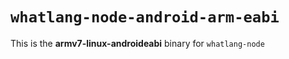 # `whatlang-node-android-arm-eabi`

This is the **armv7-linux-androideabi** binary for `whatlang-node`
